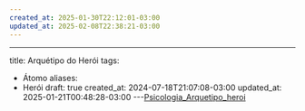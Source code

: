 ```yaml
---
created_at: 2025-01-30T22:12:01-03:00
updated_at: 2025-02-08T22:38:21-03:00
---
```

---
title: Arquétipo do Herói
tags:
  - Átomo
aliases:
  - Herói
draft: true
created_at: 2024-07-18T21:07:08-03:00
updated_at: 2025-01-21T00:48:28-03:00
---[Psicologia_Arquetipo_heroi](Psicologia_Arquetipo_heroi.md)
